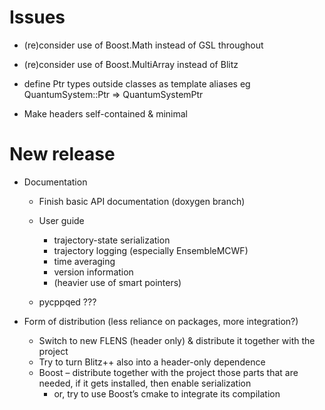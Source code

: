 Issues
======

* (re)consider use of Boost.Math instead of GSL throughout

* (re)consider use of Boost.MultiArray instead of Blitz

* define Ptr types outside classes as template aliases eg QuantumSystem::Ptr => QuantumSystemPtr

* Make headers self-contained & minimal

# New release

  * Documentation
  
    * Finish basic API documentation (doxygen branch)
    * User guide
      * trajectory-state serialization
      * trajectory logging (especially EnsembleMCWF)
      * time averaging
      * version information
      * (heavier use of smart pointers)

    * pycppqed ???
    
  * Form of distribution (less reliance on packages, more integration?)

    * Switch to new FLENS (header only) & distribute it together with the project
    * Try to turn Blitz++ also into a header-only dependence
    * Boost – distribute together with the project those parts that are needed, if it gets installed, then enable serialization
      * or, try to use Boost’s cmake to integrate its compilation
    